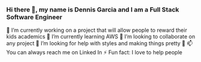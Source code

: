 ### Hi there 👋, my name is Dennis Garcia and I am a Full Stack Software Engineer

🔭 I’m currently working on a project that will allow people to reward their kids academics 
🌱 I’m currently learning AWS
👯 I’m looking to collaborate on any project
🤔 I’m looking for help with styles and making things pretty 🤩
📫 You can always reach me on Linked In
⚡ Fun fact: I love to help people 
